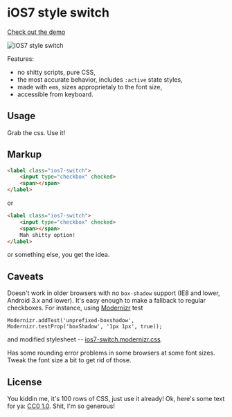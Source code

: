 # iOS7 style switch

[Check out the demo](http://wd.dizaina.net/en/experiments/ios7-style-switch/)

![iOS7 style switch](http://wd.dizaina.net/pics/ios7-style-switch/ios7-style-switch.png)

Features:

- no shitty scripts, pure CSS,
- the most accurate behavior, includes `:active` state styles,
- made with `em`s, sizes approprietaly to the font size,
- accessible from keyboard.

## Usage

Grab the css. Use it!

## Markup

```html
<label class="ios7-switch">
    <input type="checkbox" checked>
    <span></span>
</label>
```

or

```html
<label class="ios7-switch">
    <input type="checkbox" checked>
    <span></span>
    Mah shitty option!
</label>
```

or something else, you get the idea.

## Caveats

Doesn't work in older browsers with no `box-shadow` support (IE8 and lower, Android 3.x and lower). It's easy enough to make a fallback to regular checkboxes. For instance, using [Modernizr](http://modernizr.com) test

    Modernizr.addTest('unprefixed-boxshadow', Modernizr.testProp('boxShadow', '1px 1px', true));

and modified stylesheet -- [ios7-switch.modernizr.css](https://github.com/wilddeer/ios7-switch/blob/master/ios7-switch.modernizr.css).

Has some rounding error problems in some browsers at some font sizes. Tweak the font size a bit to get rid of those.

## License

You kiddin me, it's 100 rows of CSS, just use it already! Ok, here's some text for ya: [CC0 1.0](http://creativecommons.org/publicdomain/zero/1.0/). Shit, I'm so generous!
